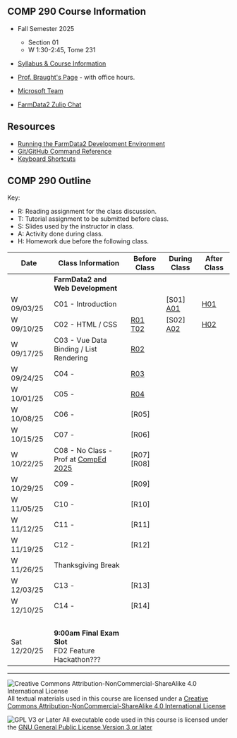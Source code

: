 ## COMP 290 Course Information
- Fall Semester 2025
  - Section 01
  - W 1:30-2:45, Tome 231
- [Syllabus & Course Information](syllabus.md)
- [Prof. Braught's Page](http://users.dickinson.edu/~braught/) - with office hours.

- [Microsoft Team](https://teams.microsoft.com/l/team/19%3AuTqtmwXMZDfh50-FVnF1iyiv8eVS4GrvhNJKwN6KTLs1%40thread.tacv2/conversations?groupId=7b6ae7d2-39d8-43fe-8ccf-7f28e8bf428b&tenantId=6232b055-76b9-4c13-9b88-b562ae7db6fb)
- [FarmData2 Zulip Chat](https://farmdata2.zulipchat.com/)

## Resources

- [Running the FarmData2 Development Environment](https://github.com/FarmData2/FarmData2/blob/development/docs/install/codespaces.md)
- [Git/GitHub Command Reference](https://github.com/FarmData2/FD2-School-Materials/blob/main/GitReference/GitReference.md)
- [Keyboard Shortcuts](https://github.com/FarmData2/FD2-School-Materials/blob/main/KeyboardShortcuts.md)

## COMP 290 Outline

Key:
- R: Reading assignment for the class discussion.
- T: Tutorial assignment to be submitted before class.
- S: Slides used by the instructor in class.
- A: Activity done during class.
- H: Homework due before the following class.

Date            | Class Information                                | Before Class | During Class | After Class
----------------|--------------------------------------------------|--------------|--------------|-------------
&nbsp;          | **FarmData2 and Web Development**                |              |              |
W 09/03/25      | C01 - Introduction                               |              | [S01] [A01]  | [H01]
W 09/10/25      | C02 - HTML / CSS                                 | [R01] [T02]  | [S02] [A02]  | [H02]
W 09/17/25      | C03 - Vue Data Binding / List Rendering          | [R02] 
W 09/24/25      | C04 -                                            | [R03]
W 10/01/25      | C05 -                                            | [R04]
W 10/08/25      | C06 -                                            | [R05]
W 10/15/25      | C07 -                                            | [R06]
W 10/22/25      | C08 - No Class - Prof at [CompEd 2025]           | [R07] [R08]
W 10/29/25      | C09 -                                            | [R09]
W 11/05/25      | C10 -                                            | [R10]
W 11/12/25      | C11 -                                            | [R11]
W 11/19/25      | C12 -                                            | [R12]
W 11/26/25      | Thanksgiving Break                               |
W 12/03/25      | C13 -                                            | [R13]
W 12/10/25      | C14 -                                            | [R14]
&nbsp;          |
Sat 12/20/25    | **9:00am Final Exam Slot**<br> FD2 Feature Hackathon???                      
 
[A01]: https://github.com/FarmData2/FD2-School-Materials/blob/main/01-Introduction/01-Intro-Hands-On.md
[H01]: https://github.com/FarmData2/FD2-School-Materials/blob/main/01-Introduction/01-Intro-Application.md

[T02]: https://github.com/FarmData2/FD2-School-Materials/blob/main/02-HTML-CSS/02-HTML-CSS-Tutorials.md
[A02]: https://github.com/FarmData2/FD2-School-Materials/blob/main/02-HTML-CSS/02-HTML-CSS-Hands-On.md
[H02]: https://github.com/FarmData2/FD2-School-Materials/blob/main/02-HTML-CSS/02-HTML-CSS-Application.md

[R01]: materials/readings/R01.md
[R02]: materials/readings/R02.md
[R03]: materials/readings/R03.md
[R04]: materials/readings/R04.md


[CompEd 2025]: https://comped.acm.org/2025/
---

![Creative Commons Attribution-NonCommercial-ShareAlike 4.0 International License](https://i.creativecommons.org/l/by-nc-sa/4.0/88x31.png "Creative Commons Attribution-NonCommercial-ShareAlike 4.0 International License") All textual materials used in this course are licensed under a [Creative Commons Attribution-NonCommercial-ShareAlike 4.0 International License](http://creativecommons.org/licenses/by-nc-sa/4.0/)

![GPL V3 or Later](https://www.gnu.org/graphics/gplv3-or-later-sm.png "GPL V3 or later") All executable code used in this course is licensed under the [GNU General Public License Version 3 or later](https://www.gnu.org/licenses/gpl.txt)
